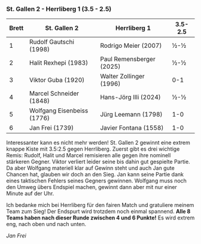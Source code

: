 ### St. Gallen 2 - Herrliberg 1 (3.5 - 2.5)

| Brett | St. Gallen 2               | Herrliberg 1             | 3.5-2.5 |
|-------|----------------------------|--------------------------|---------|
| 1     | Rudolf Gautschi (1998)     | Rodrigo Meier (2007)     | ½-½     |
| 2     | Halit Rexhepi (1983)       | Paul Remensberger (2025) | ½-½     |
| 3     | Viktor Guba (1920)         | Walter Zollinger (1996)  | 0-1     |
| 4     | Marcel Schneider (1848)    | Hans-Jörg Illi (2024)    | ½-½     |
| 5     | Wolfgang Eisenbeiss (1776) | Jürg Leemann (1798)      | 1-0     |
| 6     | Jan Frei (1739)            | Javier Fontana (1558)    | 1-0     |

Interessanter kann es nicht mehr werden! St. Gallen 2 gewinnt eine extrem knappe Kiste mit 3.5:2.5 gegen Herrliberg.
Zuerst gibt es drei wichtige Remis: Rudolf, Halit und Marcel remisieren alle gegen ihre nominell stärkeren Gegner.
Viktor verliert leider seine bis dahin gut gespielte Partie. Da aber Wolfgang materiell klar auf Gewinn steht
und auch Jan gute Chancen hat, glauben wir doch an den Sieg.
Jan kann seine Partie dank eines taktischen Fehlers seines Gegners gewinnen.
Wolfgang muss noch den Umweg übers Endspiel machen, gewinnt dann aber mit nur einer Minute auf der Uhr.

Ich bedanke mich bei Herrliberg für den fairen Match und gratuliere meinem Team zum Sieg! Der Endspurt wird trotzdem
noch einmal spannend. **Alle 8 Teams haben nach dieser Runde zwischen 4 und 6 Punkte!** Es wird extrem eng, nach oben
und nach unten.

_Jan Frei_
